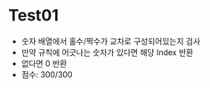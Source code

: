 # Test01

- 숫자 배열에서 홀수/짝수가 교차로 구성되어있는지 검사
- 만약 규칙에 어긋나는 숫자가 있다면 해당 Index 반환
- 없다면 0 반환
- 점수: 300/300